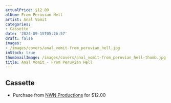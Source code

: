 ```yaml
---
actualPrice: $12.00
album: From Peruvian Hell
artist: Anal Vomit
categories:
- Cassette
date: '2024-09-15T05:26:57'
draft: false
images:
- /images/covers/anal_vomit-from_peruvian_hell.jpg
inStock: true
thumbnailImage: /images/covers/anal_vomit-from_peruvian_hell-thumb.jpg
title: Anal Vomit - From Peruvian Hell
---
```


## Cassette
* Purchase from [NWN Productions](http://shop.nwnprod.com/index.php?route=product/product&path=73&product_id=55750&sort=pd.name&order=ASC) for $12.00
